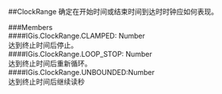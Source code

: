 ##ClockRange 
确定在开始时间或结束时间到达时时钟应如何表现。  
  
###Members  
####IGis.ClockRange.CLAMPED: Number  
达到终止时间后停止。  
####IGis.ClockRange.LOOP_STOP: Number  
达到终止时间后重新循环。  
####IGis.ClockRange.UNBOUNDED:Number  
达到终止时间后继续读秒

